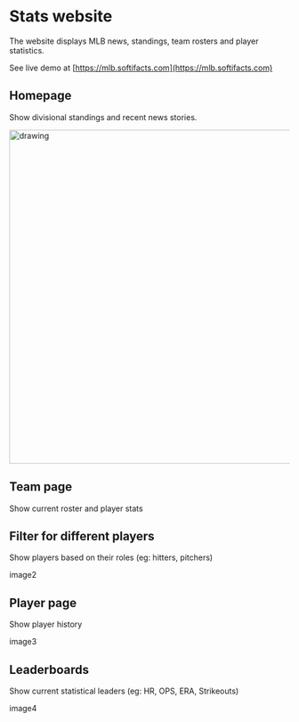# Stats website
The website displays MLB news, standings, team rosters and player statistics.

See live demo at [https://mlb.softifacts.com](https://mlb.softifacts.com)

## Homepage 
Show divisional standings and recent news stories.

<img src="https://github.com/cd155/assignment/assets/16947266/997b8b36-ea1f-4380-b743-fb155a99e3f6" alt="drawing" width="600"/>


## Team page
Show current roster and player stats



## Filter for different players
Show players based on their roles (eg: hitters, pitchers)

image2

## Player page
Show player history

image3

## Leaderboards
Show current statistical leaders (eg: HR, OPS, ERA, Strikeouts)

image4
